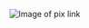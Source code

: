 ![Image of pix link](https://user-images.githubusercontent.com/25041226/118153757-dce2e880-b3db-11eb-93c1-96e768c6f25c.png)
